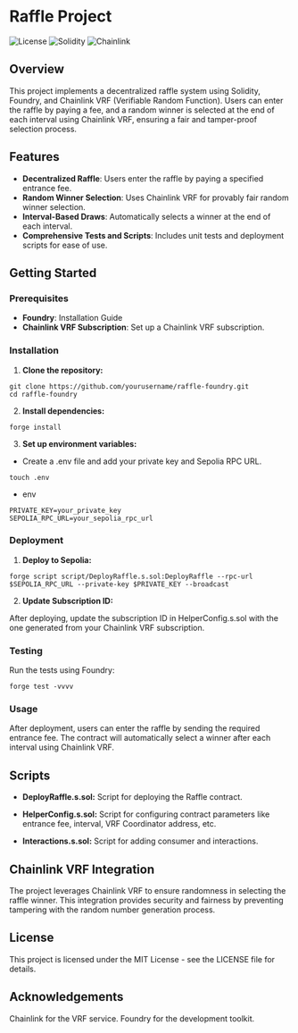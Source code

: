 # Raffle Project

![License](https://img.shields.io/badge/license-MIT-blue.svg)
![Solidity](https://img.shields.io/badge/solidity-0.8.19-brightgreen)
![Chainlink](https://img.shields.io/badge/chainlink-VRF-orange)

## Overview

This project implements a decentralized raffle system using Solidity, Foundry, and Chainlink VRF (Verifiable Random Function). Users can enter the raffle by paying a fee, and a random winner is selected at the end of each interval using Chainlink VRF, ensuring a fair and tamper-proof selection process.

## Features

- **Decentralized Raffle**: Users enter the raffle by paying a specified entrance fee.
- **Random Winner Selection**: Uses Chainlink VRF for provably fair random winner selection.
- **Interval-Based Draws**: Automatically selects a winner at the end of each interval.
- **Comprehensive Tests and Scripts**: Includes unit tests and deployment scripts for ease of use.


## Getting Started
### Prerequisites
- **Foundry**: Installation Guide
- **Chainlink VRF Subscription**: Set up a Chainlink VRF subscription.
   
### Installation
1. **Clone the repository:**

```
git clone https://github.com/yourusername/raffle-foundry.git
cd raffle-foundry
```
2. **Install dependencies:**

```
forge install
```
3. **Set up environment variables:**

- Create a .env file and add your private key and Sepolia RPC URL.

```
touch .env
```
- env
```
PRIVATE_KEY=your_private_key
SEPOLIA_RPC_URL=your_sepolia_rpc_url
```

### Deployment
1. **Deploy to Sepolia:**
```
forge script script/DeployRaffle.s.sol:DeployRaffle --rpc-url $SEPOLIA_RPC_URL --private-key $PRIVATE_KEY --broadcast
```
2. **Update Subscription ID:**

After deploying, update the subscription ID in HelperConfig.s.sol with the one generated from your Chainlink VRF subscription.

### Testing
Run the tests using Foundry:
```
forge test -vvvv
```

### Usage
After deployment, users can enter the raffle by sending the required entrance fee. The contract will automatically select a winner after each interval using Chainlink VRF.

## Scripts
- **DeployRaffle.s.sol:** Script for deploying the Raffle contract.
  
- **HelperConfig.s.sol:** Script for configuring contract parameters like entrance fee, interval, VRF Coordinator address, etc.

- **Interactions.s.sol:** Script for adding consumer and interactions.
  
## Chainlink VRF Integration
The project leverages Chainlink VRF to ensure randomness in selecting the raffle winner. This integration provides security and fairness by preventing tampering with the random number generation process.

## License
This project is licensed under the MIT License - see the LICENSE file for details.

## Acknowledgements
Chainlink for the VRF service.
Foundry for the development toolkit.